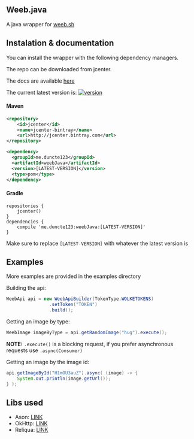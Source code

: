 [version]: https://api.bintray.com/packages/duncte123/weeb.java/weeb.java/images/download.svg
[download]: https://bintray.com/duncte123/weeb.java/weeb.java/_latestVersion

## Weeb.java
A java wrapper for [weeb.sh](https://weeb.sh/)

## Instalation & documentation
You can install the wrapper with the following dependency managers.

The repo can be downloaded from jcenter.

The docs are available <a href="https://jitpack.io/com/github/duncte123/weeb.java/master-SNAPSHOT/javadoc/" target="_blank">here</a>

The current latest version is: [ ![version][] ][download]

#### Maven
```XML
<repository>
    <id>jcenter</id>
    <name>jcenter-bintray</name>
    <url>http://jcenter.bintray.com</url>
</repository>

<dependency>
  <groupId>me.duncte123</groupId>
  <artifactId>weebJava</artifactId>
  <version>[LATEST-VERSION]</version>
  <type>pom</type>
</dependency>
```

#### Gradle
```GRADLE
repositories {
    jcenter()
}
dependencies {
    compile 'me.duncte123:weebJava:[LATEST-VERSION]'
}
```
Make sure to replace `[LATEST-VERSION]` with whatever the latest version is


## Examples
More examples are provided in the examples directory

Building the api:
```JAVA
WeebApi api = new WeebApiBuilder(TokenType.WOLKETOKENS)
                .setToken("TOKEN")
                .build();
```

Getting an image by type:
```JAVA
WeebImage imageByType = api.getRandomImage("hug").execute();
```

**NOTE:** `.execute()` is a blocking request, if you prefer asynchronous requests use `.async(Consumer)`

Getting an image by the image id:
```JAVA
api.getImageById("H1mOU3auZ").async( (image) -> {
    System.out.println(image.getUrl());
} );
```

## Libs used
- Ason: [LINK](https://github.com/afollestad/ason)
- OkHttp: [LINK](https://github.com/square/okhttp)
- Reliqua: [LINK](https://github.com/natanbc/reliqua)
